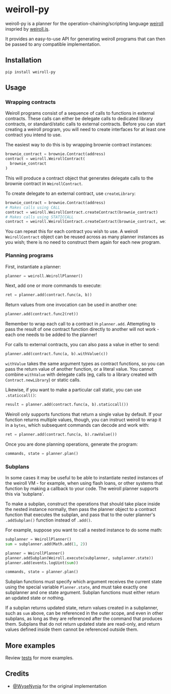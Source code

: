 # weiroll-py

weiroll-py is a planner for the operation-chaining/scripting language [weiroll](https://github.com/weiroll/weiroll) inspried by [weiroll.js](https://github.com/weiroll/weiroll.js).

It provides an easy-to-use API for generating weiroll programs that can then be passed to any compatible implementation.

## Installation

```
pip install weiroll-py
```

## Usage

### Wrapping contracts
Weiroll programs consist of a sequence of calls to functions in external contracts. These calls can either be delegate calls to dedicated library contracts, or standard/static calls to external contracts. Before you can start creating a weiroll program, you will need to create interfaces for at least one contract you intend to use.

The easiest way to do this is by wrapping brownie contract instances:

```python
brownie_contract = brownie.Contract(address)
contract = weiroll.WeirollContract(
  brownie_contract
)
```

This will produce a contract object that generates delegate calls to the brownie contract in `WeirollContract`.

To create delegate to an external contract, use `createLibrary`:

```python
brownie_contract = brownie.Contract(address)
# Makes calls using CALL
contract = weiroll.WeirollContract.createContract(brownie_contract)
# Makes calls using STATICCALL
contract = weiroll.WeirollContract.createContract(brownie_contract, weiroll.CommandFlags.STATICCALL)
```

You can repeat this for each contract you wish to use. A weiroll `WeirollContract` object can be reused across as many planner instances as you wish; there is no need to construct them again for each new program.

### Planning programs

First, instantiate a planner:

```python
planner = weiroll.WeirollPlanner()
```

Next, add one or more commands to execute:

```python
ret = planner.add(contract.func(a, b))
```

Return values from one invocation can be used in another one:

```python
planner.add(contract.func2(ret))
```

Remember to wrap each call to a contract in `planner.add`. Attempting to pass the result of one contract function directly to another will not work - each one needs to be added to the planner!

For calls to external contracts, you can also pass a value in ether to send:

```python
planner.add(contract.func(a, b).withValue(c))
```

`withValue` takes the same argument types as contract functions, so you can pass the return value of another function, or a literal value. You cannot combine `withValue` with delegate calls (eg, calls to a library created with `Contract.newLibrary`) or static calls.

Likewise, if you want to make a particular call static, you can use `.staticcall()`:

```python
result = planner.add(contract.func(a, b).staticcall())
```

Weiroll only supports functions that return a single value by default. If your function returns multiple values, though, you can instruct weiroll to wrap it in a `bytes`, which subsequent commands can decode and work with:

```python
ret = planner.add(contract.func(a, b).rawValue())
```

Once you are done planning operations, generate the program:

```python
commands, state = planner.plan()
```

### Subplans
In some cases it may be useful to be able to instantiate nested instances of the weiroll VM - for example, when using flash loans, or other systems that function by making a callback to your code. The weiroll planner supports this via 'subplans'.

To make a subplan, construct the operations that should take place inside the nested instance normally, then pass the planner object to a contract function that executes the subplan, and pass that to the outer planner's `.addSubplan()` function instead of `.add()`.

For example, suppose you want to call a nested instance to do some math:

```python
subplanner = WeirollPlanner()
sum = subplanner.add(Math.add(1, 2))

planner = WeirollPlanner()
planner.addSubplan(Weiroll.execute(subplanner, subplanner.state))
planner.add(events.logUint(sum))

commands, state = planner.plan()
```

Subplan functions must specify which argument receives the current state using the special variable `Planner.state`, and must take exactly one subplanner and one state argument. Subplan functions must either return an updated state or nothing.

If a subplan returns updated state, return values created in a subplanner, such as `sum` above, can be referenced in the outer scope, and even in other subplans, as long as they are referenced after the command that produces them. Subplans that do not return updated state are read-only, and return values defined inside them cannot be referenced outside them.

## More examples

Review [tests](/tests) for more examples.

## Credits

- [@WyseNynja](https://github.com/WyseNynja) for the original implementation
